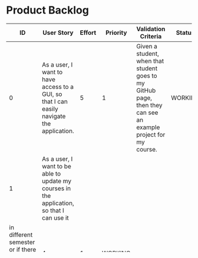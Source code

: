 # Product Backlog

| ID | User Story | Effort | Priority | Validation Criteria | Status |
|----|------------|--------|----------|---------------------|--------|
| 0 | As a user, I want to have access to a GUI, so that I can easily navigate the application.| 5 | 1 | Given a student, when that student goes to my GitHub page, then they can see an example project for my course. | WORKING |
| 1 | As a user, I want to be able to update my courses in the application, so that I can use it 
in different semester or if there are any changes to my schedule. | 4 | 1 | WORKING |
| 2 | As a user, I want to set a timer, so that I can allocate time for working depending on the subject
and the times I am available to work. | 3 | 2 | | WORKING|
